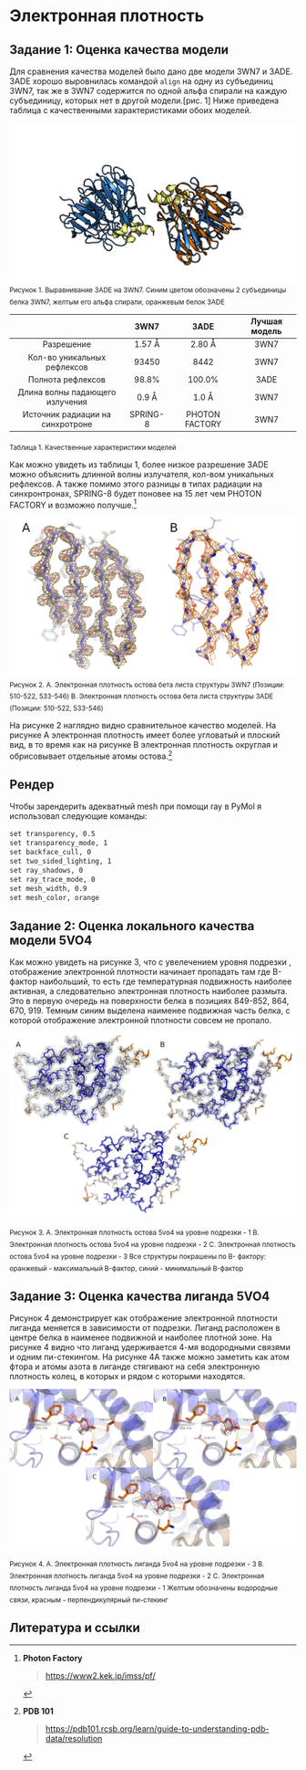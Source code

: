 # Электронная плотность
## Задание 1: Оценка качества модели

Для сравнения качества моделей было дано две модели 3WN7 и 3ADE. 3ADE хорошо выровнилась командой `align` на одну из субъединиц 3WN7, так же в 3WN7 содержится по одной альфа спирали на каждую субъединицу, которых нет в другой модели.[рис. 1] Ниже приведена таблица с качественными характеристиками обоих моделей.

![Render of pymol session](alignment.png)<br/>
<sub>Рисунок 1. Выравнивание 3ADE на 3WN7. Синим цветом обозначены 2 субъединицы белка 3WN7, желтым его альфа спирали, оранжевым белок 3ADE</sub>

|       |                               3WN7                   | 3ADE | Лучшая модель  |
|:--------------:|:------------------------------------------------------------:|:------:|:------:|
|     Разрешение    |        1.57 Å    | 2.80 Å | 3WN7 |
|      Кол-во уникальных рефлексов    |      93450    | 8442 |3WN7 |
|      Полнота рефлексов    |    98.8%     | 100.0%  |3ADE |
|      Длина волны падающего излучения   |    0.9 Å | 1.0 Å   | 3WN7|
|      Источник радиации на синхротроне  |    SPRING-8 |  PHOTON FACTORY  | 3WN7|

<sub>Таблица 1. Качественные характеристики моделей</sub>

Как можно увидеть из таблицы 1, более низкое разрешение 3ADE можно объяснить длинной волны излучателя, кол-вом уникальных рефлексов. А также помимо этого разницы в типах радиации на синхронтронах, SPRING-8 будет поновее на 15 лет чем PHOTON FACTORY и возможно получше.[^1]

![Render of pymol session](sheets.png)<br/>
<sub>Рисунок 2. A. Электронная плотность остова бета листа структуры 3WN7 (Позиции: 510-522, 533-546) B. Электронная плотность остова бета листа структуры 3ADE (Позиции: 510-522, 533-546)</sub>

На рисунке 2 наглядно видно сравнительное качество моделей. На рисунке A электронная плотность имеет более угловатый и плоский вид, в то время как на рисунке B электронная плотность округлая и обрисовывает отдельные атомы остова.[^2]

##  Рендер
Чтобы зарендерить адекватный mesh при помощи ray в PyMol я использовал следующие команды:
```
set transparency, 0.5
set transparency_mode, 1
set backface_cull, 0
set two_sided_lighting, 1
set ray_shadows, 0
set ray_trace_mode, 0
set mesh_width, 0.9
set mesh_color, orange
```

## Задание 2: Оценка локального качества модели 5VO4

Как можно увидеть на рисунке 3, что с увелечением уровня подрезки , отображение электронной плотности начинает пропадать там где B-фактор наибольший, то есть где температурная подвижность наиболее активная, а следовательно электронная плотность наиболее размыта. Это в первую очередь на поверхности белка в позициях 849-852, 864, 670, 919. Темным синим выделена наименее подвижная часть белка, с которой отображение электронной плотности совсем не пропало.

![Render of pymol session](5vo4_mesh_all.png)<br/>

<sub>Рисунок 3. A. Электронная плотность остова 5vo4 на уровне подрезки - 1 B. Электронная плотность остова 5vo4 на уровне подрезки - 2 C. Электронная плотность остова 5vo4 на уровне подрезки - 3  Все структуры покрашены по B- фактору: оранжевый - максимальный B-фактор, синий - минимальный B-фактор</sub>


## Задание 3: Оценка качества лиганда 5VO4

Рисунок 4 демонстрирует как отображение электронной плотности лиганда меняется в зависимости от подрезки. Лиганд расположен в центре белка в наименее подвижной и наиболее плотной зоне. На рисунке 4 видно что лиганд удерживается 4-мя водородными связями и одним пи-стекингом. На рисунке 4A также можно заметить как атом фтора и атомы азота в лиганде стягивают на себя электронную плотность колец, в которых и рядом с которыми находятся.

![Render of pymol session](ligand_all.png)<br/>

<sub>Рисунок 4. A. Электронная плотность лиганда 5vo4 на уровне подрезки - 3 B. Электронная плотность лиганда 5vo4 на уровне подрезки - 2 C. Электронная плотность лиганда 5vo4 на уровне подрезки - 1  Желтым обозначены водородные связи, красным - перпендикулярный пи-стекинг</sub>

## Литература и ссылки

[^1]: **Photon Factory**
    > https://www2.kek.jp/imss/pf/

[^2]: **PDB 101**
    > https://pdb101.rcsb.org/learn/guide-to-understanding-pdb-data/resolution
    
